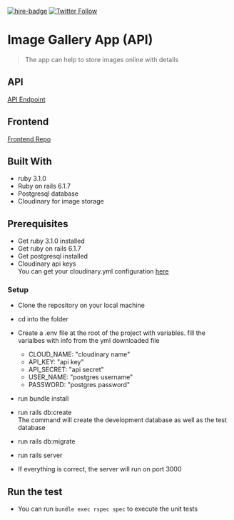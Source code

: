 [![hire-badge](https://img.shields.io/badge/Consult%20/%20Hire%20Theophile-Click%20to%20Contact-brightgreen)](mailto:fadhili.kango@gmail.com ) [![Twitter Follow](https://img.shields.io/twitter/follow/Theophadh?label=Follow%20Theophile%20on%20Twitter&style=social)](https://twitter.com/Theophadh)

# Image Gallery App (API)

> The app can help to store images online with details

## API
[API Endpoint](https://image-gallery-app-api.herokuapp.com/)
## Frontend
[Frontend Repo](https://github.com/Theophile-Kango/image-gallery-front)
## Built With

- ruby 3.1.0
- Ruby on rails 6.1.7
- Postgresql database
- Cloudinary for image storage

## Prerequisites

- Get ruby 3.1.0 installed
- Get ruby on rails 6.1.7
- Get postgresql installed
- Cloudinary api keys <br />
  You can get your cloudinary.yml configuration <a href="https://cloudinary.com/console/cloudinary.yml">here</a>

### Setup

- Clone the repository on your local machine
- cd into the folder
- Create a .env file at the root of the project with variables. fill the varialbes with info from the yml downloaded file

  - CLOUD_NAME: "cloudinary name"
  - API_KEY: "api key"
  - API_SECRET: "api secret"
  - USER_NAME: "postgres username"
  - PASSWORD: "postgres password"
- run bundle install
- run rails db:create<br />
  The command will create the development database as well as the test database
- run rails db:migrate
- run rails server
- If everything is correct, the server will run on port 3000

## Run the test 

- You can run `bundle exec rspec spec` to execute the unit tests

